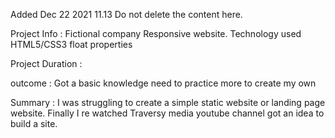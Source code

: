 Added Dec 22 2021 11.13 Do not delete the content here.

Project Info : Fictional company Responsive website. Technology used HTML5/CSS3 float properties

Project Duration :

outcome : Got a basic knowledge need to practice more to create my own

Summary : I was struggling to create a simple static website or landing page website. Finally I re watched Traversy media youtube channel got an idea to build a site.
